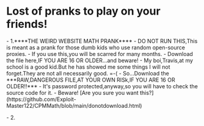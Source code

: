 # Lost of pranks to play on your friends!
<p> <dev>
- 1.****THE WEIRD WEBSITE MATH PRANK****
- DO NOT RUN THIS,This is meant as a prank for those dumb kids who use random open-source proxies.
- If you use this,you will be scarred for many months.
- Download the file here,IF YOU ARE 16 OR OLDER...and beware!
- My boi,Travis,at my school is a good kid.But he has showed me some things I will not forget.They are not all necessarily good. =-(
- So...Download the ***RAW,DANGEROUS FILE,AT YOUR OWN RISk,IF YOU ARE 16 OR OLDER!!***
- It's password protected,anyway,so you will have to check the source code for it.
- Beware! [Are you sure you want this?](https://github.com/Exploit-Master122/CPMMath/blob/main/donotdownload.html)
<p> <dev>
- 2.
